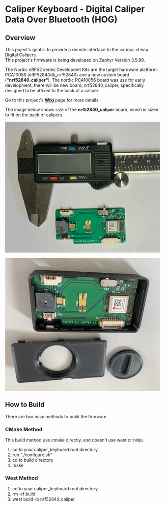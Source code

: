 # Caliper Keyboard - Digital Caliper Data Over Bluetooth (HOG)

## Overview
This poject's goal is to provide a remote interface to the various cheap Digital Calipers.  
This project's firmware is being developed on Zephyr Version 3.5.99.  

The Nordic nRF52 series Developemt Kits are the target hardware platform: PCA10056 (nRF52840dk_nrf52840) and a new custom board (**"nrf52840_caliper"**).
The nordic PCA10056 board was use for early development; there will be new board, nrf52840_caliper, specifically designed to be affixed to the back of a caliper.

Go to this project's [**Wiki**](https://github.com/foldedtoad/caliper_keyboard/wiki) page for more details.  

The image below shows size of the  **nrf52840_caliper** board, which is sized to fit on the back of calipers.  

![here](https://github.com/foldedtoad/caliper_keyboard/blob/master/images/Caliper_board.jpg)

![here](https://github.com/foldedtoad/caliper_keyboard/blob/master/images/caliper_board_w_case.JPEG)


## How to Build
There are two easy methods to build the firmware.

### CMake Method
This build method use cmake directly, and doesn't use west or ninja.
1) cd to your caliper_keyboard root directory
2) run "./configure.sh"
3) cd to build directory
4) make

### West Method
1) cd to your caliper_keyboard root directory
2) rm -rf build
3) west build -b nrf52840_caliper
